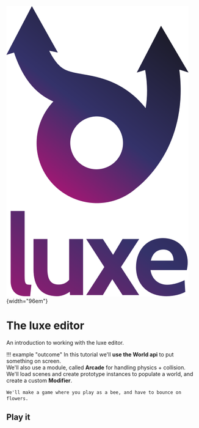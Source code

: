 ![](../../images/luxe-dark.svg){width="96em"}

# The luxe editor

An introduction to working with the luxe editor.

!!! example "outcome"
    In this tutorial we'll **use the World api** to put something on screen.   
    We'll also use a module, called **Arcade** for handling physics + collision.
    We'll load scenes and create prototype instances to populate a world,
    and create a custom **Modifier**. 

    We'll make a game where you play as a bee, and have to bounce on flowers.

## Play it

